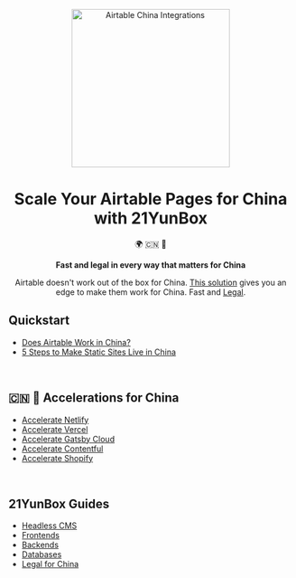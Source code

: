 <p align="center">
  <a href="https://launch-in-china.21cloudbox.com/cms/publish-websites-using-airtable-with-21yunbox.html">
    <img alt="Airtable China Integrations" src="https://raw.githubusercontent.com/airtable-china/integrations/main/a-logo.png" width="280" />
  </a>
</p>
<h1 align="center">
  Scale Your Airtable Pages for China with 21YunBox
</h1>

<p align="center">
  🌍 🇨🇳 🚀
</p>

<p align="center">
  <strong>
    Fast and legal in every way that matters for China
  </strong>
</p>

<p align="center">
  Airtable doesn't work out of the box for China. <a href="https://launch-in-china.21cloudbox.com/solutions/how-to-make-airtable-work-in-china.html" target="_blank">This solution</a> gives you an edge to make them work for China. Fast and <a href="https://launch-in-china.21cloudbox.com/untold-facts-about-icp-for-china.html" target="_blank">Legal</a>.
</p>

## **Quickstart**
- [Does Airtable Work in China?](https://launch-in-china.21cloudbox.com/solutions/does-airtable-cms-work-in-china.html)
- [5 Steps to Make Static Sites Live in China](https://launch-in-china.21cloudbox.com/solutions/5-steps-to-make-your-site-live-in-china.html)

<br>

## **🇨🇳 🚀 Accelerations for China**

- [Accelerate Netlify](https://launch-in-china.21cloudbox.com/solutions/how-to-speed-up-netlify-in-china.html)
- [Accelerate Vercel](https://launch-in-china.21cloudbox.com/solutions/how-to-speed-up-vercel-in-china.html)
- [Accelerate Gatsby Cloud](https://launch-in-china.21cloudbox.com/solutions/how-to-speed-up-gatsby-cloud-in-china.html)
- [Accelerate Contentful](https://launch-in-china.21cloudbox.com/solutions/how-to-make-contentful-work-in-china.html)
- [Accelerate Shopify](https://launch-in-china.21cloudbox.com/solutions/how-to-speed-up-shopify-site-in-china.html)

<br>

## **21YunBox Guides**

- [Headless CMS](https://launch-in-china.21cloudbox.com/tags/headless-cms.html)
- [Frontends](https://launch-in-china.21cloudbox.com/tags/static-site-generator.html)
- [Backends](https://launch-in-china.21cloudbox.com/tags/backend.html)
- [Databases](https://launch-in-china.21cloudbox.com/tags/database.html)
- [Legal for China](https://launch-in-china.21cloudbox.com/tags/icp.html)
